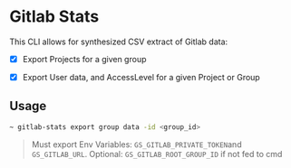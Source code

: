 # Gitlab Stats

This CLI allows for synthesized CSV extract of Gitlab data:

- [x] Export Projects for a given group
- [x] Export User data, and AccessLevel for a given Project or Group


## Usage

```bash
~ gitlab-stats export group data -id <group_id> 
```

> Must export Env Variables: `GS_GITLAB_PRIVATE_TOKEN`and `GS_GITLAB_URL`. Optional: `GS_GITLAB_ROOT_GROUP_ID` if not fed to cmd

